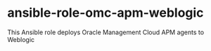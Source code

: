 # ansible-role-omc-apm-weblogic
This Ansible role deploys Oracle Management Cloud APM agents to Weblogic
